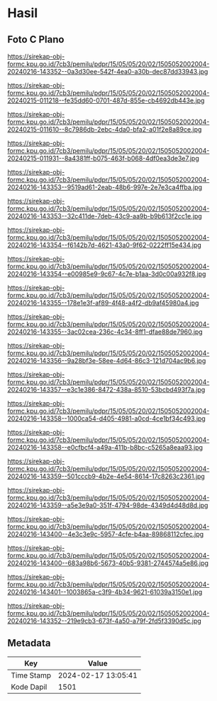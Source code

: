 # Hasil

## Foto C Plano

https://sirekap-obj-formc.kpu.go.id/7cb3/pemilu/pdpr/15/05/05/20/02/1505052002004-20240216-143352--0a3d30ee-542f-4ea0-a30b-dec87dd33943.jpg

https://sirekap-obj-formc.kpu.go.id/7cb3/pemilu/pdpr/15/05/05/20/02/1505052002004-20240215-011218--fe35dd60-0701-487d-855e-cb4692db443e.jpg

https://sirekap-obj-formc.kpu.go.id/7cb3/pemilu/pdpr/15/05/05/20/02/1505052002004-20240215-011610--8c7986db-2ebc-4da0-bfa2-a01f2e8a89ce.jpg

https://sirekap-obj-formc.kpu.go.id/7cb3/pemilu/pdpr/15/05/05/20/02/1505052002004-20240215-011931--8a4381ff-b075-463f-b068-4df0ea3de3e7.jpg

https://sirekap-obj-formc.kpu.go.id/7cb3/pemilu/pdpr/15/05/05/20/02/1505052002004-20240216-143353--9519ad61-2eab-48b6-997e-2e7e3ca4ffba.jpg

https://sirekap-obj-formc.kpu.go.id/7cb3/pemilu/pdpr/15/05/05/20/02/1505052002004-20240216-143353--32c411de-7deb-43c9-aa9b-b9b613f2cc1e.jpg

https://sirekap-obj-formc.kpu.go.id/7cb3/pemilu/pdpr/15/05/05/20/02/1505052002004-20240216-143354--f6142b7d-4621-43a0-9f62-0222ff15e434.jpg

https://sirekap-obj-formc.kpu.go.id/7cb3/pemilu/pdpr/15/05/05/20/02/1505052002004-20240216-143354--e00985e9-9c67-4c7e-b1aa-3d0c00a932f8.jpg

https://sirekap-obj-formc.kpu.go.id/7cb3/pemilu/pdpr/15/05/05/20/02/1505052002004-20240216-143355--178e1e3f-af89-4f48-a4f2-db9af45980a4.jpg

https://sirekap-obj-formc.kpu.go.id/7cb3/pemilu/pdpr/15/05/05/20/02/1505052002004-20240216-143355--3ac02cea-236c-4c34-8ff1-dfae88de7960.jpg

https://sirekap-obj-formc.kpu.go.id/7cb3/pemilu/pdpr/15/05/05/20/02/1505052002004-20240216-143356--9a28bf3e-58ee-4d64-86c3-121d704ac9b6.jpg

https://sirekap-obj-formc.kpu.go.id/7cb3/pemilu/pdpr/15/05/05/20/02/1505052002004-20240216-143357--e3c1e386-8472-438a-8510-53bcbd493f7a.jpg

https://sirekap-obj-formc.kpu.go.id/7cb3/pemilu/pdpr/15/05/05/20/02/1505052002004-20240216-143358--1000ca54-d405-4981-a0cd-4ce1bf34c493.jpg

https://sirekap-obj-formc.kpu.go.id/7cb3/pemilu/pdpr/15/05/05/20/02/1505052002004-20240216-143358--e0cfbcf4-a49a-411b-b8bc-c5265a8eaa93.jpg

https://sirekap-obj-formc.kpu.go.id/7cb3/pemilu/pdpr/15/05/05/20/02/1505052002004-20240216-143359--501cccb9-4b2e-4e54-8614-17c8263c2361.jpg

https://sirekap-obj-formc.kpu.go.id/7cb3/pemilu/pdpr/15/05/05/20/02/1505052002004-20240216-143359--a5e3e9a0-351f-4794-98de-4349d4d48d8d.jpg

https://sirekap-obj-formc.kpu.go.id/7cb3/pemilu/pdpr/15/05/05/20/02/1505052002004-20240216-143400--4e3c3e9c-5957-4cfe-b4aa-89868112cfec.jpg

https://sirekap-obj-formc.kpu.go.id/7cb3/pemilu/pdpr/15/05/05/20/02/1505052002004-20240216-143400--683a98b6-5673-40b5-9381-2744574a5e86.jpg

https://sirekap-obj-formc.kpu.go.id/7cb3/pemilu/pdpr/15/05/05/20/02/1505052002004-20240216-143401--1003865a-c3f9-4b34-9621-61039a3150e1.jpg

https://sirekap-obj-formc.kpu.go.id/7cb3/pemilu/pdpr/15/05/05/20/02/1505052002004-20240216-143352--219e9cb3-673f-4a50-a79f-2fd5f3390d5c.jpg


## Metadata

| Key        | Value               |
| ---------- | ------------------- |
| Time Stamp | 2024-02-17 13:05:41 |
| Kode Dapil | 1501                |



